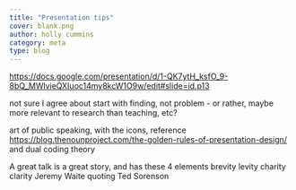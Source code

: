 ```yaml
---
title: "Presentation tips"
cover: blank.png
author: holly cummins
category: meta
type: blog
---
```


https://docs.google.com/presentation/d/1-QK7ytH_ksfO_9-8bQ_MWlvieQXIuoc14my8kcW1O9w/edit#slide=id.p13

not sure I agree about start with finding, not problem - or rather, maybe more relevant to research than teaching, etc?

art of public speaking, with the icons, reference https://blog.thenounproject.com/the-golden-rules-of-presentation-design/ and dual coding theory

A great talk is a great story, and has these 4 elements brevity levity charity clarity Jeremy Waite quoting Ted Sorenson

